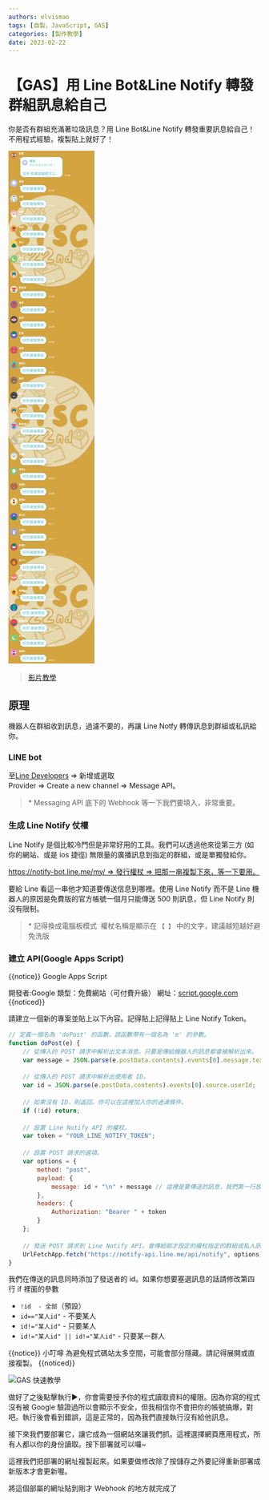 ```yaml
---
authors: elvismao
tags: [自製，JavaScript, GAS]
categories: [製作教學]
date: 2023-02-22
---
```


# 【GAS】用 Line Bot&Line Notify 轉發群組訊息給自己

你是否有群組充滿著垃圾訊息？用 Line Bot&Line Notify 轉發重要訊息給自己！不用程式經驗，複製貼上就好了！

![某群組充斥著垃圾訊息](line2notify-why.webp)

> [影片教學](https://www.instagram.com/reel/Cp9kNc9DWK1/)

## 原理

機器人在群組收到訊息，過濾不要的，再讓 Line Notfy 轉傳訊息到群組或私訊給你。

### LINE bot

至[Line Developers](https://developers.line.biz/console/) => 新增或選取 Provider => Create a new channel => Message API。

> \* Messaging API 底下的 Webhook 等一下我們要填入，非常重要。

### 生成 Line Notify 仗權

Line Notify 是個比較冷門但是非常好用的工具。我們可以透過他來從第三方 (如你的網站、或是 ios 捷徑) 無限量的廣播訊息到指定的群組，或是單獨發給你。

https://notify-bot.line.me/my/ => 發行權杖 => 把那一串複製下來，等一下要用。

要給 Line 看這一串他才知道要傳送信息到哪裡。使用 Line Notify 而不是 Line 機器人的原因是免費版的官方帳號一個月只能傳送 500 則訊息，但 Line Notify 則沒有限制。

> \* 記得換成電腦板模式
>  權杖名稱是顯示在 `【 】` 中的文字，建議越短越好避免洗版

### 建立 API(Google Apps Script)

{{notice}}
Google Apps Script

開發者:Google
類型：免費網站（可付費升級）
網址：[script.google.com](https://script.google.com) {{noticed}}

請建立一個新的專案並貼上以下內容。記得貼上記得貼上 Line Notify Token。

```js
// 定義一個名為 'doPost' 的函數，該函數帶有一個名為 'e' 的參數。
function doPost(e) {
    // 從傳入的 POST 請求中解析出文本消息。只要是傳給機器人的訊息都會被解析出來。
    var message = JSON.parse(e.postData.contents).events[0].message.text;

    // 從傳入的 POST 請求中解析出使用者 ID。
    var id = JSON.parse(e.postData.contents).events[0].source.userId;

    // 如果沒有 ID，則返回。你可以在這裡加入你的過濾條件。
    if (!id) return;

    // 設置 Line Notify API 的權杖。
    var token = "YOUR_LINE_NOTIFY_TOKEN";

    // 設置 POST 請求的選項。
    var options = {
        method: "post",
        payload: {
            message: id + "\n" + message // 這裡是要傳送的訊息，我們第一行放了發送者的 id，第二行放了訊息本身。可以自行修改。
        },
        headers: {
            Authorization: "Bearer " + token
        }
    };

    // 發送 POST 請求到 Line Notify API。會傳給剛才設定的權杖指定的群組或私人訊息。
    UrlFetchApp.fetch("https://notify-api.line.me/api/notify", options);
}
```

我們在傳送的訊息同時添加了發送者的 id。如果你想要塞選訊息的話請修改第四行 if 裡面的參數

-   `!id  - 全部`（預設）
-   `id=="某人id"` - 不要某人
-   `id!="某人id"` - 只要某人
-   `id!="某人id" || id!="某人id"` - 只要某一群人

{{notice}}
小叮嚀 為避免程式碼站太多空間，可能會部分隱藏。請記得展開或直接複製。 {{noticed}}

![GAS 快速教學](gas.jpg)

做好了之後點擊執行▶️，你會需要授予你的程式讀取資料的權限。因為你寫的程式沒有被 Google 驗證過所以會顯示不安全，但我相信你不會把你的帳號搞爆，對吧。執行後會看到錯誤，這是正常的，因為我們直接執行沒有給他訊息。

接下來我們要部署它，讓它成為一個網站來讓我們抓。這裡選擇網頁應用程式，所有人都以你的身份讀取。按下部署就可以囉~

這裡我們把部署的網址複製起來。如果要做修改除了按儲存之外要記得重新部署成新版本才會更新喔。

將這個部屬的網址貼到剛才 Webhook 的地方就完成了
